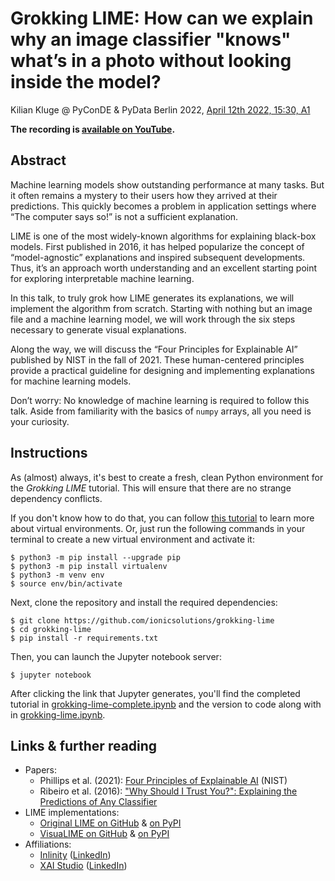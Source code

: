 # Grokking LIME: How can we explain why an image classifier "knows" what’s in a photo without looking inside the model?

Kilian Kluge @ PyConDE & PyData Berlin 2022, [April 12th 2022, 15:30, A1](https://2022.pycon.de/program/ZJUWZJ/)

**The recording is [available on YouTube](https://www.youtube.com/watch?v=xijusY83dT4).**

## Abstract

Machine learning models show outstanding performance at many tasks. 
But it often remains a mystery to their users how they arrived at their predictions.
This quickly becomes a problem in application settings where “The computer says so!” is not a sufficient explanation.

LIME is one of the most widely-known algorithms for explaining black-box models.
First published in 2016, it has helped popularize the concept of “model-agnostic” explanations
and inspired subsequent developments.
Thus, it’s an approach worth understanding and an excellent starting point for exploring
interpretable machine learning.

In this talk, to truly grok how LIME generates its explanations, we will implement the algorithm from scratch.
Starting with nothing but an image file and a machine learning model, we will work through the six 
steps necessary to generate visual explanations.

Along the way, we will discuss the “Four Principles for Explainable AI” published by NIST in the fall of 2021.
These human-centered principles provide a practical guideline for designing and implementing explanations
for machine learning models.

Don’t worry: No knowledge of machine learning is required to follow this talk. 
Aside from familiarity with the basics of `numpy` arrays, all you need is your curiosity.

## Instructions

As (almost) always, it's best to create a fresh, clean Python environment for the _Grokking LIME_ tutorial.
This will ensure that there are no strange dependency conflicts.

If you don't know how to do that, you can follow
[this tutorial](https://packaging.python.org/en/latest/guides/installing-using-pip-and-virtual-environments/)
to learn more about virtual environments.
Or, just run the following commands in your terminal to create a new virtual environment and activate it:
```shell
$ python3 -m pip install --upgrade pip
$ python3 -m pip install virtualenv
$ python3 -m venv env
$ source env/bin/activate
```

Next, clone the repository and install the required dependencies:
```shell
$ git clone https://github.com/ionicsolutions/grokking-lime
$ cd grokking-lime
$ pip install -r requirements.txt 
```

Then, you can launch the Jupyter notebook server:
```shell
$ jupyter notebook
```

After clicking the link that Jupyter generates, you'll find the completed tutorial in
[grokking-lime-complete.ipynb](./grokking-lime-complete.ipynb)
and the version to code along with in
[grokking-lime.ipynb](./grokking-lime.ipynb).

## Links & further reading

- Papers:
  - Phillips et al. (2021): [Four Principles of Explainable AI](https://nvlpubs.nist.gov/nistpubs/ir/2021/NIST.IR.8312.pdf) (NIST)
  - Ribeiro et al. (2016): ["Why Should I Trust You?": Explaining the Predictions of Any Classifier](https://arxiv.org/abs/1602.04938)
- LIME implementations:
  - [Original LIME on GitHub](https://github.com/marcotcr/lime) & [on PyPI](https://pypi.org/project/lime/)
  - [VisuaLIME on GitHub](https://github.com/xai-demonstrator/visualime) & [on PyPI](https://pypi.org/project/visualime/)
- Affiliations:
  - [Inlinity](https://www.inlinity.ai) ([LinkedIn](https://www.linkedin.com/company/inlinity/))
  - [XAI Studio](https://www.xai-studio.de) ([LinkedIn](https://www.linkedin.com/company/xai-studio/))
